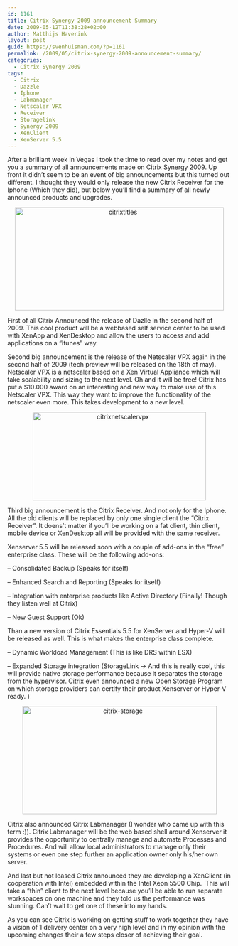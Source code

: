 ```yaml
---
id: 1161
title: Citrix Synergy 2009 announcement Summary
date: 2009-05-12T11:38:28+02:00
author: Matthijs Haverink
layout: post
guid: https://svenhuisman.com/?p=1161
permalink: /2009/05/citrix-synergy-2009-announcement-summary/
categories:
  - Citrix Synergy 2009
tags:
  - Citrix
  - Dazzle
  - Iphone
  - Labmanager
  - Netscaler VPX
  - Receiver
  - Storagelink
  - Synergy 2009
  - XenClient
  - XenServer 5.5
---
```

<p style="text-align: left;">
  After a brilliant week in Vegas I took the time to read over my notes and get you a summary of all announcements made on Citrix Synergy 2009. Up front it didn&#8217;t seem to be an event of big announcements but this turned out different. I thought they would only release the new Citrix Receiver for the Iphone (Which they did), but below you&#8217;ll find a summary of all newly announced products and upgrades.
</p>

<p style="text-align: center;">
  <img class="size-full wp-image-1163 aligncenter" src="https://svenhuisman.com/wp-content/uploads/2009/05/citrixtitles.jpg" alt="citrixtitles" width="470" height="232" />
</p>

<!--more-->

First of all Citrix Announced the release of Dazlle in the second half of 2009. This cool product will be a webbased self service center to be used with XenApp and XenDesktop and allow the users to access and add applications on a &#8220;Itunes&#8221; way.

Second big announcement is the release of the Netscaler VPX again in the second half of 2009 (tech preview will be released on the 18th of may). Netscaler VPX is a netscaler based on a Xen Virtual Appliance which will take scalability and sizing to the next level. Oh and it will be free! Citrix has put a $10.000 award on an interesting and new way to make use of this Netscaler VPX. This way they want to improve the functionality of the netscaler even more. This takes development to a new level.

<p style="text-align: center;">
  <img class="size-full wp-image-1162 aligncenter" src="https://svenhuisman.com/wp-content/uploads/2009/05/citrixnetscalervpx.jpg" alt="citrixnetscalervpx" width="390" height="199" />
</p>

Third big announcement is the Citrix Receiver. And not only for the Iphone. All the old clients will be replaced by only one single client the &#8220;Citrix Receiver&#8221;. It doens&#8217;t matter if you&#8217;ll be working on a fat client, thin client, mobile device or XenDesktop all will be provided with the same receiver.

Xenserver 5.5 will be released soon with a couple of add-ons in the &#8220;free&#8221; enterprise class. These will be the following add-ons:

&#8211; Consolidated Backup (Speaks for itself)

&#8211; Enhanced Search and Reporting (Speaks for itself)

&#8211; Integration with enterprise products like Active Directory (Finally! Though they listen well at Citrix)

&#8211; New Guest Support (Ok)

Than a new version of Citrix Essentials 5.5 for XenServer and Hyper-V will be released as well. This is what makes the enterprise class complete.

&#8211; Dynamic Workload Management (This is like DRS within ESX)

&#8211; Expanded Storage integration (StorageLink -> And this is really cool, this will provide native storage performance because it separates the storage from the hypervisor. Citrix even announced a new Open Storage Program on which storage providers can certify their product Xenserver or Hyper-V ready. ) 

<p style="text-align: center;">
  <img class="size-full wp-image-1164 aligncenter" src="https://svenhuisman.com/wp-content/uploads/2009/05/citrix-storage.jpg" alt="citrix-storage" width="437" height="243" srcset="https://svenhuisman.com/wp-content/uploads/2009/05/citrix-storage.jpg 437w, https://svenhuisman.com/wp-content/uploads/2009/05/citrix-storage-350x194.jpg 350w" sizes="(max-width: 437px) 100vw, 437px" />
</p>

Citrix also announced Citrix Labmanager (I wonder who came up with this term :)). Citrix Labmanager will be the web based shell around Xenserver it provides the opportunity to centrally manage and automate Processes and Procedures. And will allow local administrators to manage only their systems or even one step further an application owner only his/her own server.  

And last but not leased Citrix announced they are developing a XenClient (in cooperation with Intel) embedded within the Intel Xeon 5500 Chip.  This will take a &#8220;thin&#8221; client to the next level because you&#8217;ll be able to run separate workspaces on one machine and they told us the performance was stunning. Can&#8217;t wait to get one of these into my hands.

As you can see Citrix is working on getting stuff to work together they have a vision of 1 delivery center on a very high level and in my opinion with the upcoming changes their a few steps closer of achieving their goal.